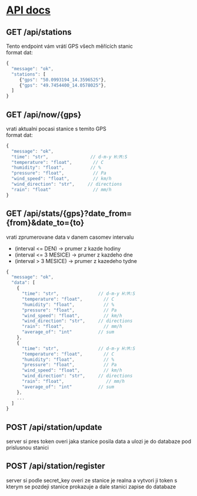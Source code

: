 # [API docs](https://weathery.svs.gyarab.cz/)

## GET /api/stations
Tento endpoint vám vrátí GPS všech měřících stanic <br>
format dat:
```javascript
{
  "message": "ok",
  "stations": [
     {"gps": "50.0993194_14.3596525"},
     {"gps": "49.7454400_14.0578025"},
  ]
}
```

## GET /api/now/{gps}
vrati aktualni pocasi stanice s temito GPS <br/> 
format dat:
```javascript
{
  "message": "ok",
  "time": "str",                // d-m-y H:M:S
  "temperature": "float",        // C
  "humidity": "float",          // %
  "pressure": "float",           // Pa
  "wind_speed": "float",         // km/h
  "wind_direction": "str",     // directions
  "rain": "float"                // mm/h 
}
```

## GET /api/stats/{gps}?date_from={from}&date_to={to}
vrati zprumerovane data v danem casomev intervalu <br/>
- (interval <= DEN) -> prumer z kazde hodiny 
- (interval <= 3 MESICE) -> prumer z kazdeho dne
- (interval > 3 MESICE) -> prumer z kazedeho tydne

```javascript
{
  "message": "ok", 
  "data": [
    {
      "time": "str",               // d-m-y H:M:S
      "temperature": "float",        // C
      "humidity": "float",           // %
      "pressure": "float",           // Pa
      "wind_speed": "float",         // km/h
      "wind_direction": "str",     // directions
      "rain": "float",               // mm/h
      "average_of": "int"          // sum  
    },
    {
      "time": "str",               // d-m-y H:M:S
      "temperature": "float",        // C
      "humidity": "float",           // %
      "pressure": "float",           // Pa
      "wind_speed": "float",         // km/h
      "wind_direction": "str",     // directions
      "rain": "float",                // mm/h 
      "average_of": "int"          // sum  
    },
    ...
  ]
}
```

## POST /api/station/update
server si pres token overi jaka stanice posila data a ulozi je do databaze pod prislusnou stanici

## POST /api/station/register
server si podle secret_key overi ze stanice je realna a vytvori ji token s kterym se pozdeji stanice prokazuje a dale stanici zapise do databaze

